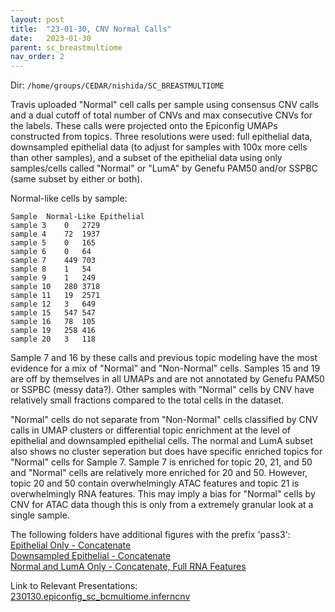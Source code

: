 ```yaml
---
layout: post
title:  "23-01-30, CNV Normal Calls"
date:   2023-01-30
parent: sc_breastmultiome
nav_order: 2
---
```


Dir: `/home/groups/CEDAR/nishida/SC_BREASTMULTIOME`

Travis uploaded "Normal" cell calls per sample using consensus CNV calls and a dual cutoff of total number of CNVs and max consecutive CNVs for the labels. These calls were projected onto the Epiconfig UMAPs constructed from topics. Three resolutions were used: full epithelial data, downsampled epithelial data (to adjust for samples with 100x more cells than other samples), and a subset of the epithelial data using only samples/cells called "Normal" or "LumA" by Genefu PAM50 and/or SSPBC (same subset by either or both).

Normal-like cells by sample:
```
Sample	Normal-Like	Epithelial
sample 3	0	2729
sample 4	72	1937
sample 5	0	165
sample 6	0	64
sample 7	449	703
sample 8	1	54
sample 9	1	249
sample 10	280	3718
sample 11	19	2571
sample 12	3	649
sample 15	547	547
sample 16	78	105
sample 19	258	416
sample 20	3	118
```

Sample 7 and 16 by these calls and previous topic modeling have the most evidence for a mix of "Normal" and "Non-Normal" cells. Samples 15 and 19 are off by themselves in all UMAPs and are not annotated by Genefu PAM50 or SSPBC (messy data?). Other samples with "Normal" cells by CNV have relatively small fractions compared to the total cells in the dataset.

"Normal" cells do not separate from "Non-Normal" cells classified by CNV calls in UMAP clusters or differential topic enrichment at the level of epithelial and downsampled epithelial cells. The normal and LumA subset also shows no cluster seperation but does have specific enriched topics for "Normal" cells for Sample 7. Sample 7 is enriched for topic 20, 21, and 50 and "Normal" cells are relatively more enriched for 20 and 50. However, topic 20 and 50 contain overwhelmingly ATAC features and topic 21 is overwhelmingly RNA features. This may imply a bias for "Normal" cells by CNV for ATAC data though this is only from a extremely granular look at a single sample.

The following folders have additional figures with the prefix 'pass3':
<br>[Epithelial Only - Concatenate](https://ohsuitg-my.sharepoint.com/:f:/g/personal/nishidaa_ohsu_edu/EsXO2dfK0MtFv-_rkp0u6LcBu2A26hnjo07nHpPILcsYUQ?e=RzsVaH)
<br>[Downsampled Epithelial - Concatenate](https://ohsuitg-my.sharepoint.com/:f:/g/personal/nishidaa_ohsu_edu/EsXBQObLCdVDn4HtPRepbW4BjOB6SIfEy_tWNv4RVY5HHg?e=kB1IC9)
<br>[Normal and LumA Only - Concatenate, Full RNA Features](https://ohsuitg-my.sharepoint.com/:f:/g/personal/nishidaa_ohsu_edu/Ehq5vPkfII5Gn1ok69Q7SxwBy8g2MHXTfmHBFqHg336gJA?e=0pZAwg)

Link to Relevant Presentations:
<br>[230130.epiconfig_sc_bcmultiome.inferncnv](https://ohsuitg-my.sharepoint.com/:b:/g/personal/nishidaa_ohsu_edu/EegnUcRStVhBjgymcrjkAj4BDxQ_qGlfTDUeiWtS08DV2g?e=mQLUcs)

